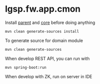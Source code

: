 # lgsp.fw.app.cmon

Install [parent](https://github.com/Caltalys/lgsp-parent) and [core](https://github.com/Caltalys/lgsp.fw.core) before doing anything

```
mvn clean generate-sources install
```
To generate source for domain module

```
mvn clean generate-sources
```

When develop REST API, you can run with 

```
mvn spring-boot:run 
```
When develop with ZK, run on server in IDE




